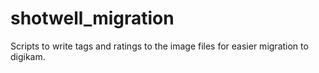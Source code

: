 # shotwell_migration
Scripts to write tags and ratings to the image files for easier migration to digikam.
